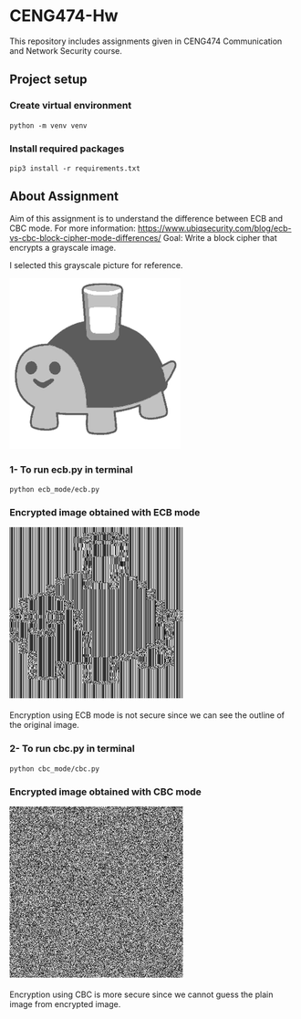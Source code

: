 # CENG474-Hw
This repository includes assignments given in CENG474 Communication and Network Security course.

## Project setup

### Create virtual environment
```
python -m venv venv 
```

### Install required packages
```
pip3 install -r requirements.txt
```


## About Assignment
Aim of this assignment is to understand the difference between ECB and CBC mode.
For more information: https://www.ubiqsecurity.com/blog/ecb-vs-cbc-block-cipher-mode-differences/
Goal: Write a block cipher that encrypts a grayscale image.

I selected this grayscale picture for reference.

![demo_image](https://github.com/snnehir/CENG474-Hw/blob/master/turtle.png)


### 1- To run ecb.py in terminal
```
python ecb_mode/ecb.py
```

### Encrypted image obtained with ECB mode
![encrypted_image_ecb](https://github.com/snnehir/CENG474-Hw/blob/master/ecb_mode/encrypted.png)

Encryption using ECB mode is not secure since we can see the outline of the original image.


### 2- To run cbc.py in terminal
```
python cbc_mode/cbc.py
```

### Encrypted image obtained with CBC mode
![encrypted_image_cbc](https://github.com/snnehir/CENG474-Hw/blob/master/cbc_mode/encrypted.png)

Encryption using CBC is more secure since we cannot guess the plain image from encrypted image.
